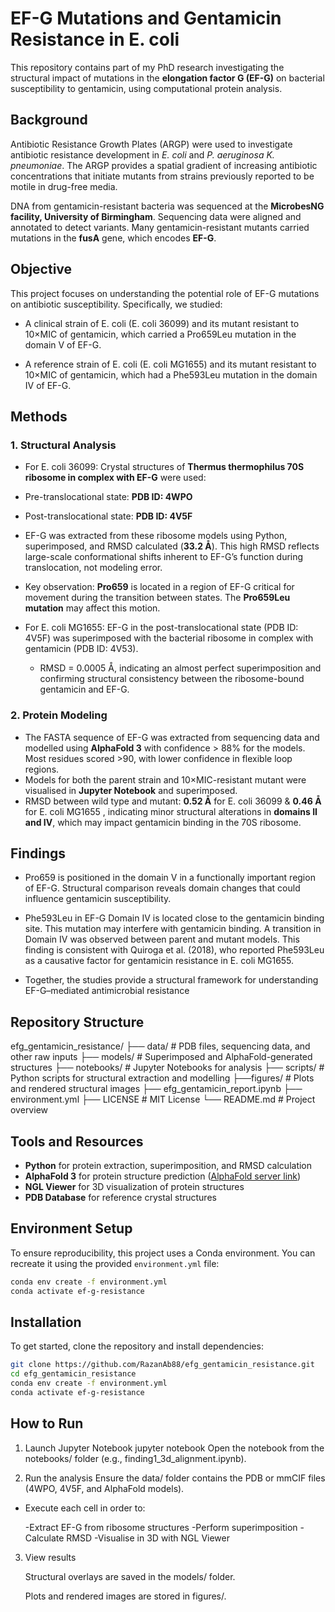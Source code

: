 # EF-G Mutations and Gentamicin Resistance in E. coli

This repository contains part of my PhD research investigating the structural impact of mutations in the **elongation factor G (EF-G)** on bacterial susceptibility to gentamicin, using computational protein analysis.

## Background

Antibiotic Resistance Growth Plates (ARGP) were used to investigate antibiotic resistance development  in *E. coli* and *P. aeruginosa* *K. pneumoniae*. The ARGP provides a spatial gradient of increasing antibiotic concentrations that initiate mutants from strains previously reported to be motile in drug-free media.  

DNA from gentamicin-resistant bacteria was sequenced at the **MicrobesNG facility, University of Birmingham**. Sequencing data were aligned and annotated to detect variants. Many gentamicin-resistant mutants carried mutations in the **fusA** gene, which encodes **EF-G**.

## Objective
This project focuses on understanding the potential role of EF-G mutations on antibiotic susceptibility. Specifically, we studied:

- A clinical strain of E. coli (E. coli 36099) and its mutant resistant to 10×MIC of gentamicin, which carried a Pro659Leu mutation in the domain V of EF-G.

- A reference strain of E. coli (E. coli MG1655) and its mutant resistant to 10×MIC of gentamicin, which had a Phe593Leu mutation in the domain IV of EF-G.

## Methods

### 1. Structural Analysis
-  For E. coli 36099: Crystal structures of **Thermus thermophilus 70S ribosome in complex with EF-G** were used:
  - Pre-translocational state: **PDB ID: 4WPO**
  - Post-translocational state: **PDB ID: 4V5F**
- EF-G was extracted from these ribosome models using Python, superimposed, and RMSD calculated (**33.2 Å**). This high RMSD reflects large-scale conformational shifts inherent to EF-G’s function during translocation, not modeling error.
- Key observation: **Pro659** is located in a region of EF-G critical for movement during the transition between states. The **Pro659Leu mutation** may affect this motion.

- For E. coli MG1655: EF-G in the post-translocational state (PDB ID: 4V5F) was superimposed with the bacterial ribosome in complex with gentamicin (PDB ID: 4V53).
  - RMSD = 0.0005 Å, indicating an almost perfect superimposition and confirming structural consistency between the ribosome-bound gentamicin and EF-G.
### 2. Protein Modeling
- The FASTA sequence of EF-G was extracted from sequencing data and modelled using **AlphaFold 3** with confidence > 88% for the models. Most residues scored >90, with lower confidence in flexible loop regions.
- Models for both the parent strain and 10×MIC-resistant mutant were visualised in **Jupyter Notebook** and superimposed.
- RMSD between wild type and mutant: **0.52 Å** for E. coli 36099 & **0.46 Å** for E. coli MG1655 , indicating minor structural alterations in **domains II and IV**, which may impact gentamicin binding in the 70S ribosome.

## Findings

- Pro659 is positioned in the domain V in a functionally important region of EF-G. Structural comparison reveals domain changes that could influence gentamicin susceptibility.

- Phe593Leu in EF-G Domain IV is located close to the gentamicin binding site. This mutation may interfere with gentamicin binding. A transition in Domain IV was observed between parent and mutant models. This finding is consistent with Quiroga et al. (2018), who reported Phe593Leu as a causative factor for gentamicin resistance in E. coli MG1655.

- Together, the studies provide a structural framework for understanding EF-G–mediated antimicrobial resistance

## Repository Structure

efg_gentamicin_resistance/
├── data/ # PDB files, sequencing data, and other raw inputs
├── models/ # Superimposed and AlphaFold-generated structures
├── notebooks/ # Jupyter Notebooks for analysis
├── scripts/ # Python scripts for structural extraction and modelling
├──figures/ # Plots and rendered structural images
├── efg_gentamicin_report.ipynb
├── environment.yml
├── LICENSE # MIT License
└── README.md # Project overview

## Tools and Resources

- **Python** for protein extraction, superimposition, and RMSD calculation
- **AlphaFold 3** for protein structure prediction ([AlphaFold server link](https://alphafoldserver.com/))  
- **NGL Viewer** for 3D visualization of protein structures
- **PDB Database** for reference crystal structures

## Environment Setup

To ensure reproducibility, this project uses a Conda environment. You can recreate it using the provided `environment.yml` file:

```bash
conda env create -f environment.yml
conda activate ef-g-resistance
```
## Installation

To get started, clone the repository and install dependencies:

```bash
git clone https://github.com/RazanAb88/efg_gentamicin_resistance.git
cd efg_gentamicin_resistance
conda env create -f environment.yml
conda activate ef-g-resistance
```

## How to Run

1. Launch Jupyter Notebook
   jupyter notebook
   Open the notebook from the notebooks/ folder (e.g., finding1_3d_alignment.ipynb).

2. Run the analysis
   Ensure the data/ folder contains the PDB or mmCIF files (4WPO, 4V5F, and AlphaFold models).
- Execute each cell in order to:

    -Extract EF-G from ribosome structures
    -Perform superimposition
    -Calculate RMSD
    -Visualise in 3D with NGL Viewer

3. View results

   Structural overlays are saved in the models/ folder.

   Plots and rendered images are stored in figures/.

